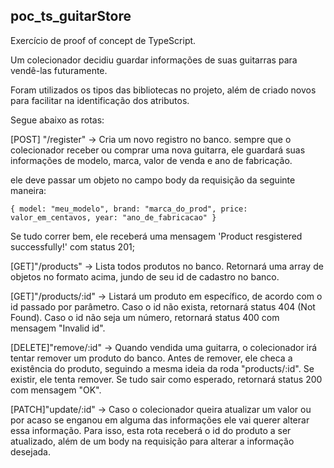## poc_ts_guitarStore
Exercício de proof of concept de TypeScript.

Um colecionador decidiu guardar informações de suas guitarras para vendê-las futuramente.

Foram utilizados os tipos das bibliotecas no projeto, além de criado novos para facilitar na identificação dos atributos.

Segue abaixo as rotas:

[POST] "/register" -> Cria um novo registro no banco. sempre que o colecionador receber ou comprar uma nova guitarra, ele guardará suas informações de modelo, marca, valor de venda e ano de fabricação.

ele deve passar um objeto no campo body da requisição da seguinte maneira:

<code>{
  model: "meu_modelo",
  brand: "marca_do_prod",
  price: valor_em_centavos,
  year: "ano_de_fabricacao"
}</code>

Se tudo correr bem, ele receberá uma mensagem 'Product resgistered successfully!' com status 201;

[GET]"/products" -> Lista todos produtos no banco. Retornará uma array de objetos no formato acima, jundo de seu id de cadastro no banco.

[GET]"/products/:id" -> Listará um produto em específico, de acordo com o id passado por parâmetro. Caso o id não exista, retornará status 404 (Not Found). Caso o id não seja um número, retornará status 400 com mensagem "Invalid id".

[DELETE]"remove/:id" -> Quando vendida uma guitarra, o colecionador irá tentar remover um produto do banco. Antes de remover, ele checa a existência do produto, seguindo a mesma ideia da roda "products/:id". Se existir, ele tenta remover. Se tudo sair como esperado, retornará status 200 com mensagem "OK".

[PATCH]"update/:id" -> Caso o colecionador queira atualizar um valor ou por acaso se enganou em alguma das informações ele vai querer alterar essa informação. Para isso, esta rota receberá o id do produto a ser atualizado, além de um body na requisição para alterar a informação desejada. 


